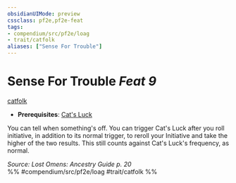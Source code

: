 ```yaml
---
obsidianUIMode: preview
cssclass: pf2e,pf2e-feat
tags:
- compendium/src/pf2e/loag
- trait/catfolk
aliases: ["Sense For Trouble"]
---
```

# Sense For Trouble  *Feat 9*  
[catfolk](../../Rules/traits/catfolk-b1.md)  

- **Prerequisites**: [Cat's Luck](cats-luck-apg.md)

You can tell when something's off. You can trigger Cat's Luck after you roll initiative, in addition to its normal trigger, to reroll your Initiative and take the higher of the two results. This still counts against Cat's Luck's frequency, as normal.

*Source: Lost Omens: Ancestry Guide p. 20*  
%% #compendium/src/pf2e/loag #trait/catfolk %%